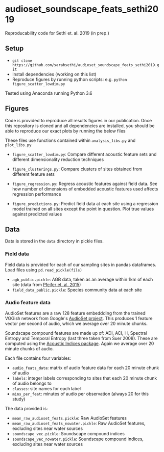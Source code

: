 # audioset_soundscape_feats_sethi2019
Reproducability code for Sethi et. al. 2019 (in prep.)

## Setup

* `git clone https://github.com/sarabsethi/audioset_soundscape_feats_sethi2019.git`
* Install dependencies (working on this list)
* Reproduce figures by running python scripts: e.g. `python figure_scatter_lowdim.py`

Tested using Anaconda running Python 3.6

## Figures

Code is provided to reproduce all results figures in our publication. Once this repository is cloned and all dependencies are installed, you should be able to reproduce our exact plots by running the below files

These files use functions contained within `analysis_libs.py` and `plot_libs.py`

* `figure_scatter_lowdim.py`: Compare different acoustic feature sets and different dimensionality reduction techniques

* `figure_clusterings.py`: Compare clusters of sites obtained from different feature sets

* `figure_regression.py`: Regress acoustic features against field data. See how number of dimensions of embedded acoustic features used affects regression performance

* `figure_predictions.py`: Predict field data at each site using a regression model trained on all sites except the point in question. Plot true values against predicted values

## Data

Data is stored in the `data` directory in pickle files. 

### Field data

Field data is provided for each of our sampling sites in pandas dataframes. Load files using `pd.read_pickle(file)`

* `agb_public.pickle`: AGB data, taken as an average within 1km of each site (data from [Pfeifer et. al. 2015](http://iopscience.iop.org/article/10.1088/1748-9326/10/4/044019/meta))
* `field_data_public.pickle`: Species community data at each site

### Audio feature data

AudioSet features are a raw 128 feature embeddding from the trained VGGish network from Google's [AudioSet project](https://github.com/tensorflow/models/tree/master/research/audioset). This produces 1 feature vector per second of audio, which we average over 20 minute chunks.

Soundscape compound features are made up of: ADI, ACI, H, Spectral Entropy and Temporal Entropy (last three taken from Suer 2008). These are computed using the [Acoustic Indices package](https://github.com/patriceguyot/Acoustic_Indices). Again we average over 20 minute chunks of audio.

Each file contains four variables:
* `audio_feats_data`: matrix of audio feature data for each 20 minute chunk of audio
* `labels`: integer labels corresponding to sites that each 20 minute chunk of audio belongs to
* `classes`: site names for each label
* `mins_per_feat`: minutes of audio per observation (always 20 for this study)

The data provided is:
* `mean_raw_audioset_feats.pickle`: Raw AudioSet features 
* `mean_raw_audioset_feats_nowater.pickle`: Raw AudioSet features, excluding sites near water sources
* `soundscape_vec.pickle`: Soundscape compound indices
* `soundscape_vec_nowater.pickle`: Soundscape compound indices, excluding sites near water sources
